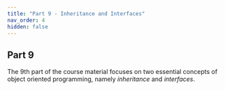 ```yaml
---
title: "Part 9 - Inheritance and Interfaces"
nav_order: 4
hidden: false
---
```


## Part 9

The 9th part of the course material focuses on two essential concepts of object oriented programming, namely *inheritance* and *interfaces*. 
